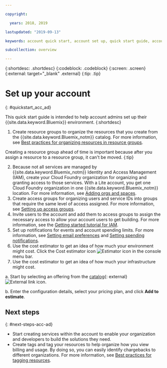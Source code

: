 ```yaml
---

copyright:

  years: 2018, 2019

lastupdated: "2019-09-13"

keywords: account quick start, account set up, quick start guide, account admins, environment

subcollection: overview

---
```


{:shortdesc: .shortdesc}
{:codeblock: .codeblock}
{:screen: .screen}
{:external: target="_blank" .external}
{:tip: .tip}

# Set up your account
{: #quickstart_acc_ad}

This quick start guide is intended to help account admins set up their {{site.data.keyword.Bluemix}} environment. 
{:shortdesc}

1. Create resource groups to organize the resources that you create from the {{site.data.keyword.Bluemix_notm}} catalog. For more information, see [Best practices for organizing resources in resource groups](/docs/resources?topic=resources-bp_resourcegroups).

  Creating a resource group ahead of time is important because after you assign a resource to a resource group, it can't be moved.
  {:tip}
  
2. Because not all services are managed by {{site.data.keyword.Bluemix_notm}} Identity and Access Management (IAM), create your Cloud Foundry organization for organizing and granting access to those services. With a Lite account, you get one Cloud Foundry organization in one {{site.data.keyword.Bluemix_notm}} location. For more information, see [Adding orgs and spaces](/docs/account?topic=account-orgsspacesusers). 
3. Create access groups for organizing users and service IDs into groups that require the same level of access assigned. For more information, see [Setting up access groups](/docs/iam?topic=iam-groups).
4. Invite users to the account and add them to access groups to assign the necessary access to allow your account users to get building. For more information, see the [Getting started tutorial for IAM](/docs/iam?topic=iam-getstarted).
5. Set up notifications for events and account spending limits. For more information, see [Setting email preferences](/docs/account?topic=account-email-prefs) and [Setting spending notifications](/docs/billing-usage?topic=billing-usage-spending). 
6. Use the cost estimator to get an idea of how much your environment might cost. Click the Cost estimator icon ![Estimator icon](../icons/Estimator.svg) in the console menu bar. 
7. Use the cost estimator to get an idea of how much your infrastructure might cost. 
  
  a. Start by selecting an offering from the [catalog](https://cloud.ibm.com/catalog){: external} ![External link icon](../icons/launch-glyph.svg). 
  
  b. Enter the configuration details, select your pricing plan, and click **Add to estimate**.

## Next steps
{: #next-steps-acc-ad}

* Start creating services within the account to enable your organization and developers to build the solutions they need.  
* Create tags and tag your resources to help organize how you view billing and usage. By doing so, you can easily identify chargebacks to different organizations. For more information, see [Best practices for tagging resources](/docs/account?topic=account-account_setup#tags). 

